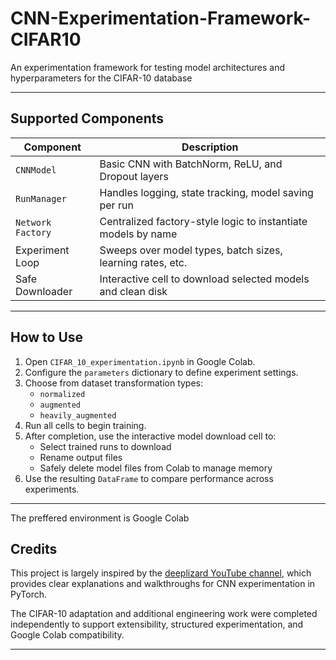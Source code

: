 # CNN-Experimentation-Framework-CIFAR10
An experimentation framework for testing model architectures and hyperparameters for the CIFAR-10 database


---

## Supported Components

| Component         | Description                                                   |
|-------------------|---------------------------------------------------------------|
| `CNNModel`        | Basic CNN with BatchNorm, ReLU, and Dropout layers            |
| `RunManager`      | Handles logging, state tracking, model saving per run         |
| `Network Factory` | Centralized factory-style logic to instantiate models by name |
| Experiment Loop   | Sweeps over model types, batch sizes, learning rates, etc.    |
| Safe Downloader   | Interactive cell to download selected models and clean disk   |

---

## How to Use

1. Open `CIFAR_10_experimentation.ipynb` in Google Colab.
2. Configure the `parameters` dictionary to define experiment settings.
3. Choose from dataset transformation types:
   - `normalized`
   - `augmented`
   - `heavily_augmented`
4. Run all cells to begin training.
5. After completion, use the interactive model download cell to:
   - Select trained runs to download
   - Rename output files
   - Safely delete model files from Colab to manage memory
6. Use the resulting `DataFrame` to compare performance across experiments.

---

The preffered environment is Google Colab

## Credits

This project is largely inspired by the [deeplizard YouTube channel](https://www.youtube.com/@deeplizard), which provides clear explanations and walkthroughs for CNN experimentation in PyTorch.

The CIFAR-10 adaptation and additional engineering work were completed independently to support extensibility, structured experimentation, and Google Colab compatibility.

---

